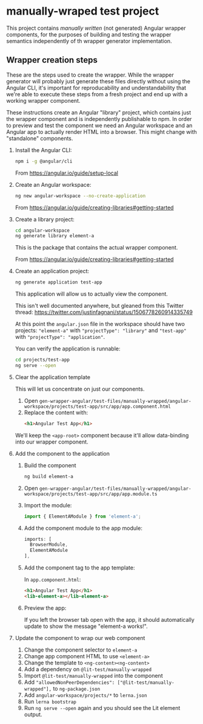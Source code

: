 # manually-wraped test project

This project contains _manually written_ (not generated) Angular wrapper components, for the purposes of building and testing the wrapper semantics independently of th wrapper generator implementation.

## Wrapper creation steps

These are the steps used to create the wrapper. While the wrapper generator will probably just generate these files directly without using the Angular CLI, it's important for reproducability and understandability that we're able to execute these steps from a fresh project and end up with a working wrapper component.

These instructions create an Angular "library" project, which contains just the wrapper component and is independently publishable to npm. In order to preview and test the component we need an Angular workspace and an Angular app to actually render HTML into a browser. This might change with "standalone" components.

1. Install the Angular CLI:

    ```sh
    npm i -g @angular/cli
    ```

    From https://angular.io/guide/setup-local
1. Create an Angular workspace:

    ```sh
    ng new angular-workspace --no-create-application
    ```

    From https://angular.io/guide/creating-libraries#getting-started
1. Create a library project:

    ```sh
    cd angular-workspace
    ng generate library element-a
    ```

    This is the package that contains the actual wrapper component.

    From https://angular.io/guide/creating-libraries#getting-started

1. Create an application project:

    ```sh
    ng generate application test-app
    ```

    This application will allow us to actually view the component.

    This isn't well documented anywhere, but gleaned from this Twitter thread: https://twitter.com/justinfagnani/status/1506778260914335749

    At this point the `angular.json` file in the workspace should have two projects: `"element-a"` with `"projectType": "library"` and `"test-app"` with `"projectType": "application"`.

    You can verify the application is runnable:

    ```sh
    cd projects/test-app
    ng serve --open
    ```

1. Clear the application template

    This will let us concentrate on just our components.

    1. Open `gen-wrapper-angular/test-files/manually-wrapped/angular-workspace/projects/test-app/src/app/app.component.html`
    1. Replace the content with:
        ```html
        <h1>Angular Test App</h1>
        ```
    
    We'll keep the `<app-root>` component because it'll allow data-binding into our wrapper component.

1. Add the component to the application

    1. Build the component
        ```sh
        ng build element-a
        ```
    1. Open `gen-wrapper-angular/test-files/manually-wrapped/angular-workspace/projects/test-app/src/app/app.module.ts`

    1. Import the module:

        ```ts
        import { ElementAModule } from 'element-a';
        ```
    1. Add the component module to the app module:

        ```ts
        imports: [
          BrowserModule,
          ElementAModule
        ],
        ```
    1. Add the component tag to the app template:

        In `app.component.html`:

        ```html
        <h1>Angular Test App</h1>
        <lib-element-a></lib-element-a>
        ```
    1. Preview the app:

        If you left the browser tab open with the app, it should automatically update to show the message "element-a works!".

1. Update the component to wrap our web component

    1. Change the component selector to `element-a`
    1. Change app component HTML to use `<element-a>`
    1. Change the template to `<ng-content><ng-content>`
    1. Add a dependency on `@lit-test/manually-wrapped`
    1. Import `@lit-test/manually-wrapped` into the component
    1. Add `"allowedNonPeerDependencies": ["@lit-test/manually-wrapped"],` to `ng-package.json`
    1. Add `angular-workspace/projects/*` to `lerna.json`
    1. Run `lerna bootstrap`
    1. Run `ng serve --open` again and you should see the Lit element output.
